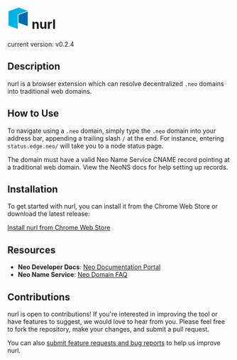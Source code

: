# ![nurl Icon](https://github.com/EdgeDLT/nurl/blob/main/icons/icon48.png) nurl

current version: v0.2.4

## Description

nurl is a browser extension which can resolve decentralized `.neo` domains into traditional web domains.

## How to Use

To navigate using a `.neo` domain, simply type the `.neo` domain into your address bar, appending a trailing slash `/` at the end. For instance, entering `status.edge.neo/` will take you to a node status page.

The domain must have a valid Neo Name Service CNAME record pointing at a traditional web domain. View the NeoNS docs for help setting up records.

## Installation

To get started with nurl, you can install it from the Chrome Web Store or download the latest release:

[Install nurl from Chrome Web Store](https://chrome.google.com/webstore/detail/nurl/eganmcnjhaccfjgcanblacklelhpggno)

## Resources

- **Neo Developer Docs**: [Neo Documentation Portal](https://developers.neo.org/)
- **Neo Name Service**: [Neo Domain FAQ](https://neo.link/faq)

## Contributions

nurl is open to contributions! If you're interested in improving the tool or have features to suggest, we would love to hear from you. Please feel free to fork the repository, make your changes, and submit a pull request.

You can also [submit feature requests and bug reports](https://github.com/EdgeDLT/nurl/issues) to help us improve nurl.

